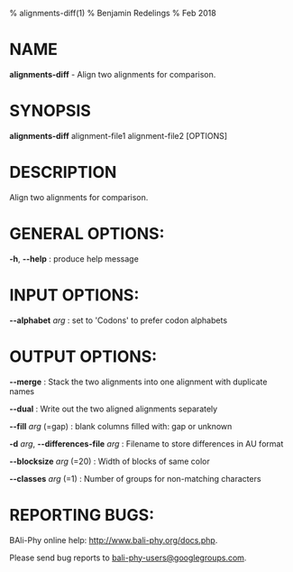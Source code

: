 % alignments-diff(1)
% Benjamin Redelings
% Feb 2018

# NAME

**alignments-diff** - Align two alignments for comparison.

# SYNOPSIS

**alignments-diff** alignment-file1 alignment-file2 [OPTIONS]

# DESCRIPTION

Align two alignments for comparison.

# GENERAL OPTIONS:
**-h**, **--help**
: produce help message


# INPUT OPTIONS:
**--alphabet** _arg_
: set to 'Codons' to prefer codon alphabets


# OUTPUT OPTIONS:
**--merge**
: Stack the two alignments into one alignment with duplicate names

**--dual**
: Write out the two aligned alignments separately

**--fill** _arg_ (=gap)
: blank columns filled with: gap or unknown

**-d** _arg_, **--differences-file** _arg_
: Filename to store differences in AU format

**--blocksize** _arg_ (=20)
: Width of blocks of same color

**--classes** _arg_ (=1)
: Number of groups for non-matching characters


# REPORTING BUGS:
 BAli-Phy online help: <http://www.bali-phy.org/docs.php>.

Please send bug reports to <bali-phy-users@googlegroups.com>.

